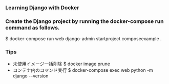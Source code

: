 ### Learning Django with Docker


### Create the Django project by running the docker-compose run command as follows.

$ docker-compose run web django-admin startproject composeexample .

### Tips
* 未使用イメージ一括削除
  $ docker image prune
* コンテナ内のコマンド実行
  $ docker-compose exec web python -m django --version
